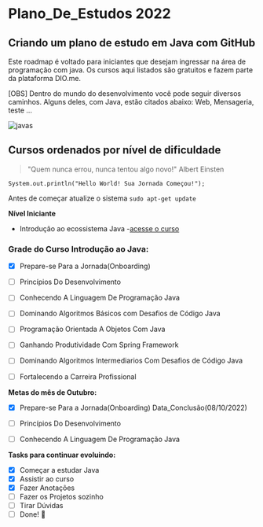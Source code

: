 # Plano_De_Estudos 2022

## Criando um plano de estudo em Java com GitHub 

Este roadmap é voltado para iniciantes que desejam ingressar na área de programação com java. Os cursos aqui listados são gratuitos e fazem parte da plataforma DIO.me. 

[OBS] Dentro do mundo do desenvolvimento você pode seguir diversos caminhos. Alguns deles, com Java, estão citados abaixo: Web, Mensageria, teste ... 

![javas](https://user-images.githubusercontent.com/91624443/194970655-d71fee2c-a2e7-44a6-a367-e24fbc261bcf.jpg)

## Cursos ordenados por nível de dificuldade

> "Quem nunca errou, nunca tentou algo novo!" Albert Einsten

`` System.out.println("Hello World! Sua Jornada Começou!"); ``

Antes de começar atualize o sistema
`` sudo apt-get update ``

**Nível Iniciante**

- Introdução ao ecossistema Java -[acesse o curso](https://web.dio.me/course/introducao-ao-ecossistema-e-documentacao-java/learning/54e1ad91-8842-4065-bc89-37329f54f0cd/?back=/home)

### Grade do Curso Introdução ao Java:

- [x] Prepare-se Para a Jornada(Onboarding)

- [ ] Princípios Do Desenvolvimento

- [ ] Conhecendo A Linguagem De Programação Java

- [ ] Dominando Algoritmos Básicos com Desafios de Código Java

- [ ] Programação Orientada A Objetos Com Java

- [ ] Ganhando Produtividade Com Spring Framework

- [ ] Dominando Algoritmos Intermediarios Com Desafios de Código Java 

- [ ] Fortalecendo a Carreira Profissional

**Metas do mês de Outubro:**

- [x] Prepare-se Para a Jornada(Onboarding) Data_Conclusão(08/10/2022)

- [ ] Princípios Do Desenvolvimento

- [ ] Conhecendo A Linguagem De Programação Java

**Tasks para continuar evoluindo:**

- [x] Começar a estudar Java
- [x] Assistir ao curso
- [x] Fazer Anotações
- [ ] Fazer os Projetos sozinho
- [ ] Tirar Dúvidas
- [ ] Done! 🎊

